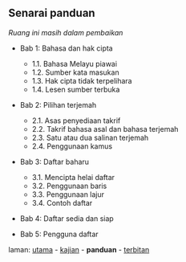 ---
---

## Senarai panduan

*Ruang ini masih dalam pembaikan*

* Bab 1: Bahasa dan hak cipta

    * 1.1. Bahasa Melayu piawai
    * 1.2. Sumber kata masukan
    * 1.3. Hak cipta tidak terpelihara
    * 1.4. Lesen sumber terbuka

* Bab 2: Pilihan terjemah

    * 2.1. Asas penyediaan takrif
    * 2.2. Takrif bahasa asal dan bahasa terjemah
    * 2.3. Satu atau dua salinan terjemah
    * 2.4. Penggunaan kamus

* Bab 3: Daftar baharu

    * 3.1. Mencipta helai daftar
    * 3.2. Penggunaan baris
    * 3.3. Penggunaan lajur
    * 3.4. Contoh daftar

* Bab 4: Daftar sedia dan siap
* Bab 5: Pengguna daftar

laman: [utama][0] - [kajian][1] - **panduan** - [terbitan][3]

  [0]: ../index.md
  [1]: ../kajian/index.md
  [3]: ../terbitan/index.md
